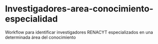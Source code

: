 # Investigadores-area-conocimiento-especialidad
Workflow para identificar investigadores RENACYT especializados en una determinada área del conocimiento
